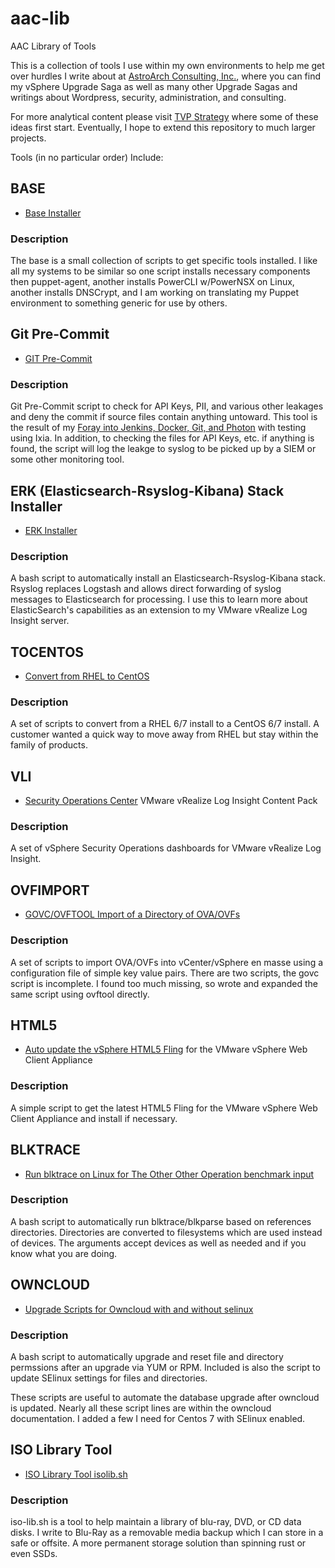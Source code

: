 # aac-lib
AAC Library of Tools

This is a collection of tools I use within my own
environments to help me get over hurdles I write about at <a
href=https://www.astroarch.com/blog>AstroArch Consulting, Inc.</a>, where
you can find my vSphere Upgrade Saga as well as many other Upgrade Sagas
and writings about Wordpress, security, administration, and consulting.

For more analytical content please visit <a
href=https://www.virtualizationpractice.com/>TVP Strategy</a> where some
of these ideas first start. Eventually, I hope to extend this repository
to much larger projects.

Tools (in no particular order) Include:

## BASE

- <a href=https://github.com/Texiwill/aac-lib/tree/master/base>Base Installer</a>

### Description
The base is a small collection of scripts to get specific tools
installed. I like all my systems to be similar so one script installs
necessary components then puppet-agent, another installs PowerCLI
w/PowerNSX on Linux, another installs DNSCrypt, and I am working on
translating my Puppet environment to something generic for use by others.

## Git Pre-Commit

- <a href=https://github.com/Texiwill/aac-lib/tree/master/hooks>GIT Pre-Commit</a>

### Description
Git Pre-Commit script to check for API Keys, PII, and various other
leakages and deny the commit if source files contain anything untoward.
This tool is the result of my [Foray into Jenkins, Docker, Git, and
Photon](http://www.astroarch.com/?s=foray) with testing using Ixia. In
addition, to checking the files for API Keys, etc. if anything is found,
the script will log the leakge to syslog to be picked up by a SIEM or
some other monitoring tool.

## ERK (Elasticsearch-Rsyslog-Kibana) Stack Installer

- <a href=https://github.com/Texiwill/aac-lib/tree/master/erk>ERK Installer</a>

### Description
A bash script to automatically install an Elasticsearch-Rsyslog-Kibana
stack. Rsyslog replaces Logstash and allows direct forwarding of syslog
messages to Elasticsearch for processing. I use this to learn more about
ElasticSearch's capabilities as an extension to my VMware vRealize Log
Insight server.

## TOCENTOS

- <a href=https://github.com/Texiwill/aac-lib/tree/master/tocentos>Convert from RHEL to CentOS</a>

### Description
A set of scripts to convert from a RHEL 6/7 install to a CentOS 6/7
install. A customer wanted a quick way to move away from RHEL but stay
within the family of products.

## VLI

- <a href=https://github.com/Texiwill/aac-lib/tree/master/vli>Security Operations Center</a> VMware vRealize Log Insight Content Pack

### Description
A set of vSphere Security Operations dashboards for VMware vRealize Log Insight.

## OVFIMPORT

- <a href=https://github.com/Texiwill/aac-lib/tree/master/ovfimport>GOVC/OVFTOOL Import of a Directory of OVA/OVFs</a>

### Description
A set of scripts to import OVA/OVFs into vCenter/vSphere en masse using
a configuration file of simple key value pairs. There are two scripts,
the govc script is incomplete. I found too much missing, so wrote and
expanded the same script using ovftool directly.

## HTML5

- <a href=https://github.com/Texiwill/aac-lib/tree/master/html5>Auto update the vSphere HTML5 Fling</a> for the VMware vSphere Web Client Appliance

### Description
A simple script to get the latest HTML5 Fling for the VMware vSphere Web Client Appliance and install if necessary.

## BLKTRACE

- <a href=https://github.com/Texiwill/aac-lib/tree/master/blktrace>Run blktrace on Linux for The Other Other Operation benchmark input</a>

### Description
A bash script to automatically run blktrace/blkparse based on references
directories. Directories are converted to filesystems which are used
instead of devices. The arguments accept devices as well as needed and
if you know what you are doing.

## OWNCLOUD

- <a href=https://github.com/Texiwill/aac-lib/tree/master/owncloud>Upgrade Scripts for Owncloud with and without selinux</a>

### Description
A bash script to automatically upgrade and reset file and directory
permssions after an upgrade via YUM or RPM. Included is also
the script to update SElinux settings for files and directories.

These scripts are useful to automate the database upgrade after owncloud
is updated. Nearly all these script lines are within the owncloud
documentation. I added a few I need for Centos 7 with SElinux enabled.

## ISO Library Tool

- <a href=https://github.com/Texiwill/aac-lib/tree/master/isolib>ISO Library Tool isolib.sh</a>

### Description
iso-lib.sh is a tool to help maintain a library of blu-ray, DVD, or CD
data disks. I write to Blu-Ray as a removable media backup which I can
store in a safe or offsite. A more permanent storage solution than
spinning rust or even SSDs.
